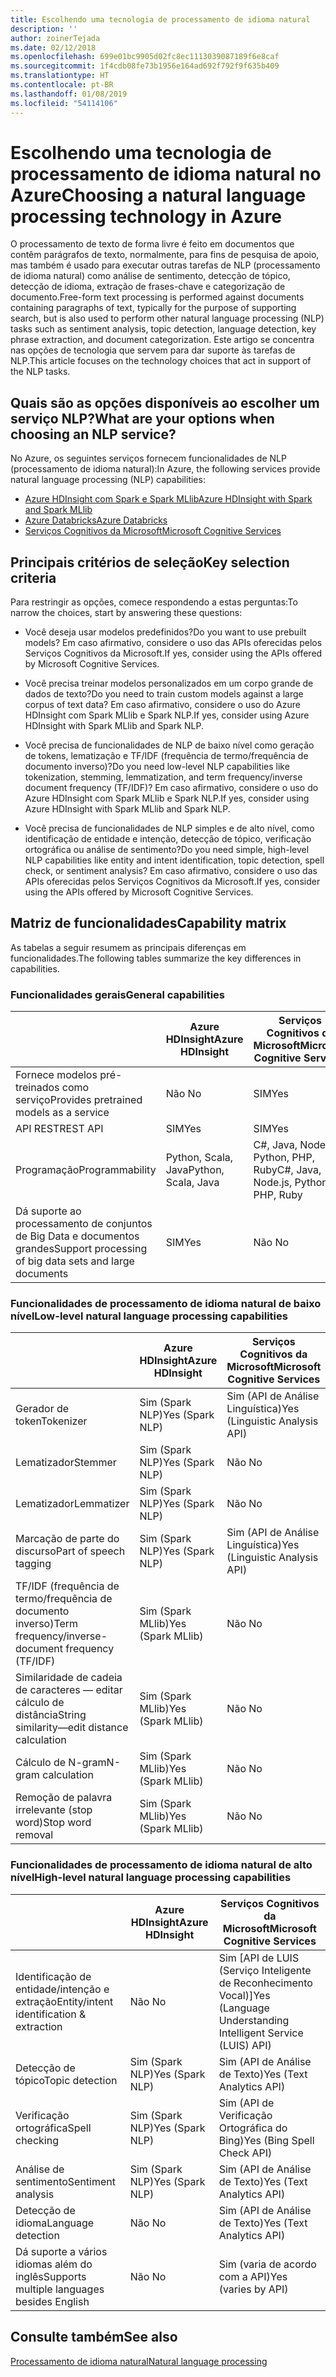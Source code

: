```yaml
---
title: Escolhendo uma tecnologia de processamento de idioma natural
description: ''
author: zoinerTejada
ms.date: 02/12/2018
ms.openlocfilehash: 699e01bc9905d02fc8ec1113039087189f6e8caf
ms.sourcegitcommit: 1f4cdb08fe73b1956e164ad692f792f9f635b409
ms.translationtype: HT
ms.contentlocale: pt-BR
ms.lasthandoff: 01/08/2019
ms.locfileid: "54114106"
---
```

# <a name="choosing-a-natural-language-processing-technology-in-azure"></a><span data-ttu-id="14454-102">Escolhendo uma tecnologia de processamento de idioma natural no Azure</span><span class="sxs-lookup"><span data-stu-id="14454-102">Choosing a natural language processing technology in Azure</span></span>

<span data-ttu-id="14454-103">O processamento de texto de forma livre é feito em documentos que contêm parágrafos de texto, normalmente, para fins de pesquisa de apoio, mas também é usado para executar outras tarefas de NLP (processamento de idioma natural) como análise de sentimento, detecção de tópico, detecção de idioma, extração de frases-chave e categorização de documento.</span><span class="sxs-lookup"><span data-stu-id="14454-103">Free-form text processing is performed against documents containing paragraphs of text, typically for the purpose of supporting search, but is also used to perform other natural language processing (NLP) tasks such as sentiment analysis, topic detection, language detection, key phrase extraction, and document categorization.</span></span> <span data-ttu-id="14454-104">Este artigo se concentra nas opções de tecnologia que servem para dar suporte às tarefas de NLP.</span><span class="sxs-lookup"><span data-stu-id="14454-104">This article focuses on the technology choices that act in support of the NLP tasks.</span></span>

<!-- markdownlint-disable MD026 -->

## <a name="what-are-your-options-when-choosing-an-nlp-service"></a><span data-ttu-id="14454-105">Quais são as opções disponíveis ao escolher um serviço NLP?</span><span class="sxs-lookup"><span data-stu-id="14454-105">What are your options when choosing an NLP service?</span></span>

<!-- markdownlint-enable MD026 -->

<span data-ttu-id="14454-106">No Azure, os seguintes serviços fornecem funcionalidades de NLP (processamento de idioma natural):</span><span class="sxs-lookup"><span data-stu-id="14454-106">In Azure, the following services provide natural language processing (NLP) capabilities:</span></span>

- [<span data-ttu-id="14454-107">Azure HDInsight com Spark e Spark MLlib</span><span class="sxs-lookup"><span data-stu-id="14454-107">Azure HDInsight with Spark and Spark MLlib</span></span>](/azure/hdinsight/spark/apache-spark-overview)
- [<span data-ttu-id="14454-108">Azure Databricks</span><span class="sxs-lookup"><span data-stu-id="14454-108">Azure Databricks</span></span>](/azure/azure-databricks/what-is-azure-databricks)
- [<span data-ttu-id="14454-109">Serviços Cognitivos da Microsoft</span><span class="sxs-lookup"><span data-stu-id="14454-109">Microsoft Cognitive Services</span></span>](/azure/cognitive-services/welcome)

## <a name="key-selection-criteria"></a><span data-ttu-id="14454-110">Principais critérios de seleção</span><span class="sxs-lookup"><span data-stu-id="14454-110">Key selection criteria</span></span>

<span data-ttu-id="14454-111">Para restringir as opções, comece respondendo a estas perguntas:</span><span class="sxs-lookup"><span data-stu-id="14454-111">To narrow the choices, start by answering these questions:</span></span>

- <span data-ttu-id="14454-112">Você deseja usar modelos predefinidos?</span><span class="sxs-lookup"><span data-stu-id="14454-112">Do you want to use prebuilt models?</span></span> <span data-ttu-id="14454-113">Em caso afirmativo, considere o uso das APIs oferecidas pelos Serviços Cognitivos da Microsoft.</span><span class="sxs-lookup"><span data-stu-id="14454-113">If yes, consider using the APIs offered by Microsoft Cognitive Services.</span></span>

- <span data-ttu-id="14454-114">Você precisa treinar modelos personalizados em um corpo grande de dados de texto?</span><span class="sxs-lookup"><span data-stu-id="14454-114">Do you need to train custom models against a large corpus of text data?</span></span> <span data-ttu-id="14454-115">Em caso afirmativo, considere o uso do Azure HDInsight com Spark MLlib e Spark NLP.</span><span class="sxs-lookup"><span data-stu-id="14454-115">If yes, consider using Azure HDInsight with Spark MLlib and Spark NLP.</span></span>

- <span data-ttu-id="14454-116">Você precisa de funcionalidades de NLP de baixo nível como geração de tokens, lematização e TF/IDF (frequência de termo/frequência de documento inverso)?</span><span class="sxs-lookup"><span data-stu-id="14454-116">Do you need low-level NLP capabilities like tokenization, stemming, lemmatization, and term frequency/inverse document frequency (TF/IDF)?</span></span> <span data-ttu-id="14454-117">Em caso afirmativo, considere o uso do Azure HDInsight com Spark MLlib e Spark NLP.</span><span class="sxs-lookup"><span data-stu-id="14454-117">If yes, consider using Azure HDInsight with Spark MLlib and Spark NLP.</span></span>

- <span data-ttu-id="14454-118">Você precisa de funcionalidades de NLP simples e de alto nível, como identificação de entidade e intenção, detecção de tópico, verificação ortográfica ou análise de sentimento?</span><span class="sxs-lookup"><span data-stu-id="14454-118">Do you need simple, high-level NLP capabilities like entity and intent identification, topic detection, spell check, or sentiment analysis?</span></span> <span data-ttu-id="14454-119">Em caso afirmativo, considere o uso das APIs oferecidas pelos Serviços Cognitivos da Microsoft.</span><span class="sxs-lookup"><span data-stu-id="14454-119">If yes, consider using the APIs offered by Microsoft Cognitive Services.</span></span>

## <a name="capability-matrix"></a><span data-ttu-id="14454-120">Matriz de funcionalidades</span><span class="sxs-lookup"><span data-stu-id="14454-120">Capability matrix</span></span>

<span data-ttu-id="14454-121">As tabelas a seguir resumem as principais diferenças em funcionalidades.</span><span class="sxs-lookup"><span data-stu-id="14454-121">The following tables summarize the key differences in capabilities.</span></span>

### <a name="general-capabilities"></a><span data-ttu-id="14454-122">Funcionalidades gerais</span><span class="sxs-lookup"><span data-stu-id="14454-122">General capabilities</span></span>

| | <span data-ttu-id="14454-123">Azure HDInsight</span><span class="sxs-lookup"><span data-stu-id="14454-123">Azure HDInsight</span></span> | <span data-ttu-id="14454-124">Serviços Cognitivos da Microsoft</span><span class="sxs-lookup"><span data-stu-id="14454-124">Microsoft Cognitive Services</span></span> |
| --- | --- | --- |
| <span data-ttu-id="14454-125">Fornece modelos pré-treinados como serviço</span><span class="sxs-lookup"><span data-stu-id="14454-125">Provides pretrained models as a service</span></span> | <span data-ttu-id="14454-126">Não </span><span class="sxs-lookup"><span data-stu-id="14454-126">No</span></span> | <span data-ttu-id="14454-127">SIM</span><span class="sxs-lookup"><span data-stu-id="14454-127">Yes</span></span> |
| <span data-ttu-id="14454-128">API REST</span><span class="sxs-lookup"><span data-stu-id="14454-128">REST API</span></span> | <span data-ttu-id="14454-129">SIM</span><span class="sxs-lookup"><span data-stu-id="14454-129">Yes</span></span> | <span data-ttu-id="14454-130">SIM</span><span class="sxs-lookup"><span data-stu-id="14454-130">Yes</span></span> |
| <span data-ttu-id="14454-131">Programação</span><span class="sxs-lookup"><span data-stu-id="14454-131">Programmability</span></span> | <span data-ttu-id="14454-132">Python, Scala, Java</span><span class="sxs-lookup"><span data-stu-id="14454-132">Python, Scala, Java</span></span> | <span data-ttu-id="14454-133">C#, Java, Node.js, Python, PHP, Ruby</span><span class="sxs-lookup"><span data-stu-id="14454-133">C#, Java, Node.js, Python, PHP, Ruby</span></span> |
| <span data-ttu-id="14454-134">Dá suporte ao processamento de conjuntos de Big Data e documentos grandes</span><span class="sxs-lookup"><span data-stu-id="14454-134">Support processing of big data sets and large documents</span></span> | <span data-ttu-id="14454-135">SIM</span><span class="sxs-lookup"><span data-stu-id="14454-135">Yes</span></span> | <span data-ttu-id="14454-136">Não </span><span class="sxs-lookup"><span data-stu-id="14454-136">No</span></span> |

### <a name="low-level-natural-language-processing-capabilities"></a><span data-ttu-id="14454-137">Funcionalidades de processamento de idioma natural de baixo nível</span><span class="sxs-lookup"><span data-stu-id="14454-137">Low-level natural language processing capabilities</span></span>

| | <span data-ttu-id="14454-138">Azure HDInsight</span><span class="sxs-lookup"><span data-stu-id="14454-138">Azure HDInsight</span></span> | <span data-ttu-id="14454-139">Serviços Cognitivos da Microsoft</span><span class="sxs-lookup"><span data-stu-id="14454-139">Microsoft Cognitive Services</span></span> |  
| --- | --- | --- |
| <span data-ttu-id="14454-140">Gerador de token</span><span class="sxs-lookup"><span data-stu-id="14454-140">Tokenizer</span></span> | <span data-ttu-id="14454-141">Sim (Spark NLP)</span><span class="sxs-lookup"><span data-stu-id="14454-141">Yes (Spark NLP)</span></span> | <span data-ttu-id="14454-142">Sim (API de Análise Linguística)</span><span class="sxs-lookup"><span data-stu-id="14454-142">Yes (Linguistic Analysis API)</span></span> |
| <span data-ttu-id="14454-143">Lematizador</span><span class="sxs-lookup"><span data-stu-id="14454-143">Stemmer</span></span> | <span data-ttu-id="14454-144">Sim (Spark NLP)</span><span class="sxs-lookup"><span data-stu-id="14454-144">Yes (Spark NLP)</span></span> | <span data-ttu-id="14454-145">Não </span><span class="sxs-lookup"><span data-stu-id="14454-145">No</span></span> |
| <span data-ttu-id="14454-146">Lematizador</span><span class="sxs-lookup"><span data-stu-id="14454-146">Lemmatizer</span></span> | <span data-ttu-id="14454-147">Sim (Spark NLP)</span><span class="sxs-lookup"><span data-stu-id="14454-147">Yes (Spark NLP)</span></span> | <span data-ttu-id="14454-148">Não </span><span class="sxs-lookup"><span data-stu-id="14454-148">No</span></span> |
| <span data-ttu-id="14454-149">Marcação de parte do discurso</span><span class="sxs-lookup"><span data-stu-id="14454-149">Part of speech tagging</span></span> | <span data-ttu-id="14454-150">Sim (Spark NLP)</span><span class="sxs-lookup"><span data-stu-id="14454-150">Yes (Spark NLP)</span></span> | <span data-ttu-id="14454-151">Sim (API de Análise Linguística)</span><span class="sxs-lookup"><span data-stu-id="14454-151">Yes (Linguistic Analysis API)</span></span> |
| <span data-ttu-id="14454-152">TF/IDF (frequência de termo/frequência de documento inverso)</span><span class="sxs-lookup"><span data-stu-id="14454-152">Term frequency/inverse-document frequency (TF/IDF)</span></span> | <span data-ttu-id="14454-153">Sim (Spark MLlib)</span><span class="sxs-lookup"><span data-stu-id="14454-153">Yes (Spark MLlib)</span></span> | <span data-ttu-id="14454-154">Não </span><span class="sxs-lookup"><span data-stu-id="14454-154">No</span></span> |
| <span data-ttu-id="14454-155">Similaridade de cadeia de caracteres &mdash; editar cálculo de distância</span><span class="sxs-lookup"><span data-stu-id="14454-155">String similarity&mdash;edit distance calculation</span></span> | <span data-ttu-id="14454-156">Sim (Spark MLlib)</span><span class="sxs-lookup"><span data-stu-id="14454-156">Yes (Spark MLlib)</span></span> | <span data-ttu-id="14454-157">Não </span><span class="sxs-lookup"><span data-stu-id="14454-157">No</span></span> |
| <span data-ttu-id="14454-158">Cálculo de N-gram</span><span class="sxs-lookup"><span data-stu-id="14454-158">N-gram calculation</span></span> | <span data-ttu-id="14454-159">Sim (Spark MLlib)</span><span class="sxs-lookup"><span data-stu-id="14454-159">Yes (Spark MLlib)</span></span> | <span data-ttu-id="14454-160">Não </span><span class="sxs-lookup"><span data-stu-id="14454-160">No</span></span> |
| <span data-ttu-id="14454-161">Remoção de palavra irrelevante (stop word)</span><span class="sxs-lookup"><span data-stu-id="14454-161">Stop word removal</span></span> | <span data-ttu-id="14454-162">Sim (Spark MLlib)</span><span class="sxs-lookup"><span data-stu-id="14454-162">Yes (Spark MLlib)</span></span> | <span data-ttu-id="14454-163">Não </span><span class="sxs-lookup"><span data-stu-id="14454-163">No</span></span> |

### <a name="high-level-natural-language-processing-capabilities"></a><span data-ttu-id="14454-164">Funcionalidades de processamento de idioma natural de alto nível</span><span class="sxs-lookup"><span data-stu-id="14454-164">High-level natural language processing capabilities</span></span>

| | <span data-ttu-id="14454-165">Azure HDInsight</span><span class="sxs-lookup"><span data-stu-id="14454-165">Azure HDInsight</span></span> | <span data-ttu-id="14454-166">Serviços Cognitivos da Microsoft</span><span class="sxs-lookup"><span data-stu-id="14454-166">Microsoft Cognitive Services</span></span> |
| --- | --- | --- |
| <span data-ttu-id="14454-167">Identificação de entidade/intenção e extração</span><span class="sxs-lookup"><span data-stu-id="14454-167">Entity/intent identification & extraction</span></span> | <span data-ttu-id="14454-168">Não </span><span class="sxs-lookup"><span data-stu-id="14454-168">No</span></span> | <span data-ttu-id="14454-169">Sim [API de LUIS (Serviço Inteligente de Reconhecimento Vocal)]</span><span class="sxs-lookup"><span data-stu-id="14454-169">Yes (Language Understanding Intelligent Service (LUIS) API)</span></span> |
| <span data-ttu-id="14454-170">Detecção de tópico</span><span class="sxs-lookup"><span data-stu-id="14454-170">Topic detection</span></span> | <span data-ttu-id="14454-171">Sim (Spark NLP)</span><span class="sxs-lookup"><span data-stu-id="14454-171">Yes (Spark NLP)</span></span> | <span data-ttu-id="14454-172">Sim (API de Análise de Texto)</span><span class="sxs-lookup"><span data-stu-id="14454-172">Yes (Text Analytics API)</span></span> |
| <span data-ttu-id="14454-173">Verificação ortográfica</span><span class="sxs-lookup"><span data-stu-id="14454-173">Spell checking</span></span> | <span data-ttu-id="14454-174">Sim (Spark NLP)</span><span class="sxs-lookup"><span data-stu-id="14454-174">Yes (Spark NLP)</span></span> | <span data-ttu-id="14454-175">Sim (API de Verificação Ortográfica do Bing)</span><span class="sxs-lookup"><span data-stu-id="14454-175">Yes (Bing Spell Check API)</span></span> |
| <span data-ttu-id="14454-176">Análise de sentimento</span><span class="sxs-lookup"><span data-stu-id="14454-176">Sentiment analysis</span></span> | <span data-ttu-id="14454-177">Sim (Spark NLP)</span><span class="sxs-lookup"><span data-stu-id="14454-177">Yes (Spark NLP)</span></span> | <span data-ttu-id="14454-178">Sim (API de Análise de Texto)</span><span class="sxs-lookup"><span data-stu-id="14454-178">Yes (Text Analytics API)</span></span> |
| <span data-ttu-id="14454-179">Detecção de idioma</span><span class="sxs-lookup"><span data-stu-id="14454-179">Language detection</span></span> | <span data-ttu-id="14454-180">Não </span><span class="sxs-lookup"><span data-stu-id="14454-180">No</span></span> | <span data-ttu-id="14454-181">Sim (API de Análise de Texto)</span><span class="sxs-lookup"><span data-stu-id="14454-181">Yes (Text Analytics API)</span></span> |
| <span data-ttu-id="14454-182">Dá suporte a vários idiomas além do inglês</span><span class="sxs-lookup"><span data-stu-id="14454-182">Supports multiple languages besides English</span></span> | <span data-ttu-id="14454-183">Não </span><span class="sxs-lookup"><span data-stu-id="14454-183">No</span></span> | <span data-ttu-id="14454-184">Sim (varia de acordo com a API)</span><span class="sxs-lookup"><span data-stu-id="14454-184">Yes (varies by API)</span></span> |

## <a name="see-also"></a><span data-ttu-id="14454-185">Consulte também</span><span class="sxs-lookup"><span data-stu-id="14454-185">See also</span></span>

[<span data-ttu-id="14454-186">Processamento de idioma natural</span><span class="sxs-lookup"><span data-stu-id="14454-186">Natural language processing</span></span>](../scenarios/natural-language-processing.md)
